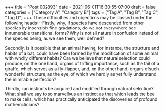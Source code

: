 +++
title = "Post 002893"
date = 2021-06-01T16:30:55-07:00
draft = false
categories = ["Category A", "Category B"]
tags = ["Tag A", "Tag B", "Tag C", "Tag D"]
+++
These difficulties and objections may be classed under the following heads:--Firstly, why, if species have descended from other species by insensibly fine gradations, do we not everywhere see innumerable transitional forms? Why is not all nature in confusion instead of the species being, as we see them, well defined?

Secondly, is it possible that an animal having, for instance, the structure and habits of a bat, could have been formed by the modification of some animal with wholly different habits? Can we believe that natural selection could produce, on the one hand, organs of trifling importance, such as the tail of a giraffe, which serves as a fly-flapper, and, on the other hand, organs ofsuch wonderful structure, as the eye, of which we hardly as yet fully understand the inimitable perfection?

Thirdly, can instincts be acquired and modified through natural selection? What shall we say to so marvellous an instinct as that which leads the bee to make cells, which has practically anticipated the discoveries of profound mathematicians?
